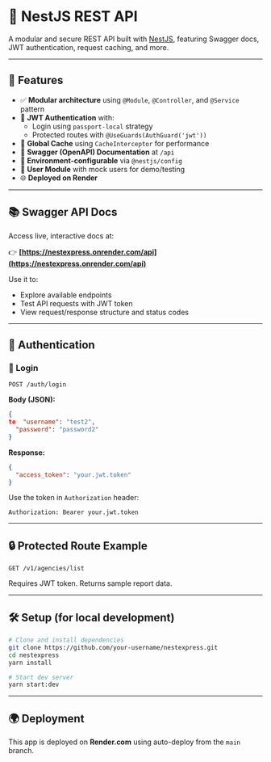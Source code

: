 # 🦉 NestJS REST API

A modular and secure REST API built with [NestJS](https://nestjs.com/), featuring Swagger docs, JWT authentication, request caching, and more.

---

## 🚀 Features

- ✅ **Modular architecture** using `@Module`, `@Controller`, and `@Service` pattern
- 🔐 **JWT Authentication** with:
  - Login using `passport-local` strategy
  - Protected routes with `@UseGuards(AuthGuard('jwt'))`
- 🔁 **Global Cache** using `CacheInterceptor` for performance
- 📄 **Swagger (OpenAPI) Documentation** at `/api`
- 🔧 **Environment-configurable** via `@nestjs/config`
- 📁 **User Module** with mock users for demo/testing
- 🌐 **Deployed on Render**

---

## 📚 Swagger API Docs

Access live, interactive docs at:

👉 **[https://nestexpress.onrender.com/api](https://nestexpress.onrender.com/api)**

Use it to:

- Explore available endpoints
- Test API requests with JWT token
- View request/response structure and status codes

---

## 🔐 Authentication

### 🧪 Login

```
POST /auth/login
```

**Body (JSON):**

```json
{
te  "username": "test2",
  "password": "password2"
}
```

**Response:**

```json
{
  "access_token": "your.jwt.token"
}
```

Use the token in `Authorization` header:

```
Authorization: Bearer your.jwt.token
```

---

## 🔒 Protected Route Example

```
GET /v1/agencies/list
```

Requires JWT token. Returns sample report data.

---

## 🛠 Setup (for local development)

```bash
# Clone and install dependencies
git clone https://github.com/your-username/nestexpress.git
cd nestexpress
yarn install

# Start dev server
yarn start:dev
```

---

## 🌍 Deployment

This app is deployed on **Render.com** using auto-deploy from the `main` branch.
